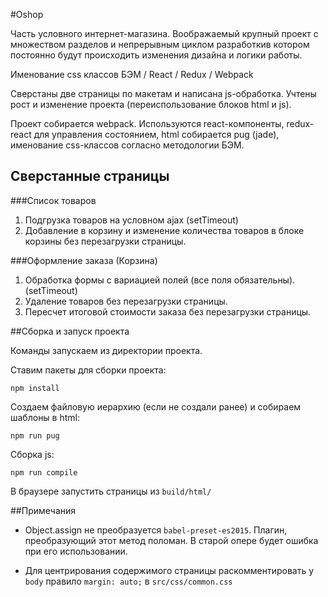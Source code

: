 #Oshop
  
  Часть условного интернет-магазина. Воображаемый крупный проект с множеством
разделов и непрерывным циклом разработкив котором постоянно будут происходить
изменения дизайна и логики работы.

  Именование css классов БЭМ / React / Redux / Webpack

  Сверстаны две страницы по макетам и написана js-обработка. Учтены рост и
изменение проекта (переиспользование блоков html и js).

  Проект собирается webpack. Используются react-компоненты, redux-react для
управления состоянием, html собирается pug (jade), именование css-классов
согласно методологии БЭМ.


## Сверстанные страницы
###Список товаров
1. Подгрузка товаров на условном ajax (setTimeout)
2. Добавление в корзину и изменение количества товаров в блоке корзины без перезагрузки страницы.

###Оформление заказа (Корзина)
1. Обработка формы с вариацией полей (все поля обязательны). (setTimeout)
2. Удаление товаров без перезагрузки страницы.
3. Пересчет итоговой стоимости заказа без перезагрузки страницы.


##Сборка и запуск проекта

  Команды запускаем из директории проекта.


  Ставим пакеты для сборки проекта:
```
npm install
```

  Создаем файловую иерархию (если не создали ранее) и собираем шаблоны в html:
```
npm run pug
```

  Сборка js:
```
npm run compile
```

  В браузере запустить страницы из `build/html/`


##Примечания

- Object.assign не преобразуется `babel-preset-es2015`. Плагин, преобразующий
этот метод поломан. В старой опере будет ошибка при его использовании.

- Для центрирования содержимого страницы раскомментировать у `body` правило
`margin: auto;` в `src/css/common.css`
